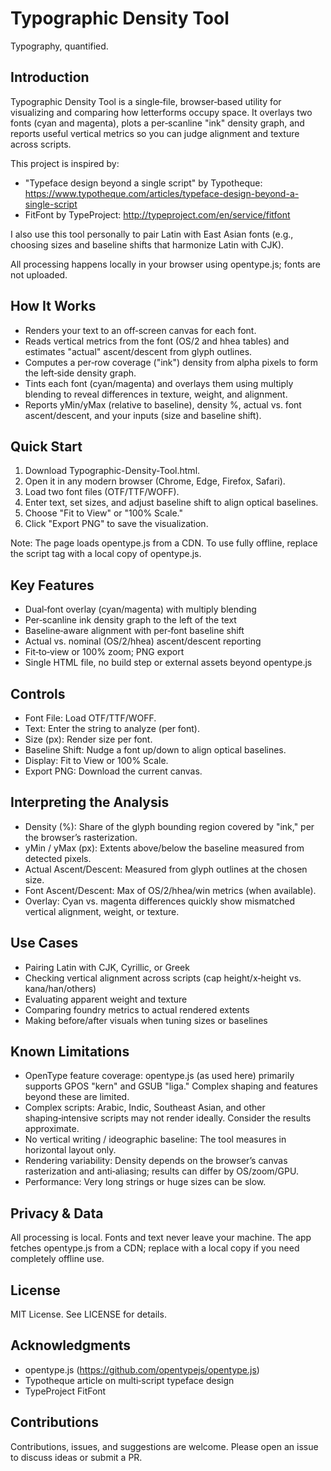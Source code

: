 # Typographic Density Tool
Typography, quantified.

## Introduction
Typographic Density Tool is a single‑file, browser‑based utility for visualizing and comparing how letterforms occupy space. It overlays two fonts (cyan and magenta), plots a per‑scanline "ink" density graph, and reports useful vertical metrics so you can judge alignment and texture across scripts.

This project is inspired by:
- "Typeface design beyond a single script" by Typotheque: https://www.typotheque.com/articles/typeface-design-beyond-a-single-script
- FitFont by TypeProject: http://typeproject.com/en/service/fitfont

I also use this tool personally to pair Latin with East Asian fonts (e.g., choosing sizes and baseline shifts that harmonize Latin with CJK).

All processing happens locally in your browser using opentype.js; fonts are not uploaded.

## How It Works
- Renders your text to an off‑screen canvas for each font.
- Reads vertical metrics from the font (OS/2 and hhea tables) and estimates "actual" ascent/descent from glyph outlines.
- Computes a per‑row coverage ("ink") density from alpha pixels to form the left‑side density graph.
- Tints each font (cyan/magenta) and overlays them using multiply blending to reveal differences in texture, weight, and alignment.
- Reports yMin/yMax (relative to baseline), density %, actual vs. font ascent/descent, and your inputs (size and baseline shift).

## Quick Start
1. Download Typographic-Density-Tool.html.
2. Open it in any modern browser (Chrome, Edge, Firefox, Safari).
3. Load two font files (OTF/TTF/WOFF).
4. Enter text, set sizes, and adjust baseline shift to align optical baselines.
5. Choose "Fit to View" or "100% Scale."
6. Click "Export PNG" to save the visualization.

Note: The page loads opentype.js from a CDN. To use fully offline, replace the script tag with a local copy of opentype.js.

## Key Features
- Dual‑font overlay (cyan/magenta) with multiply blending
- Per‑scanline ink density graph to the left of the text
- Baseline‑aware alignment with per‑font baseline shift
- Actual vs. nominal (OS/2/hhea) ascent/descent reporting
- Fit‑to‑view or 100% zoom; PNG export
- Single HTML file, no build step or external assets beyond opentype.js

## Controls
- Font File: Load OTF/TTF/WOFF.
- Text: Enter the string to analyze (per font).
- Size (px): Render size per font.
- Baseline Shift: Nudge a font up/down to align optical baselines.
- Display: Fit to View or 100% Scale.
- Export PNG: Download the current canvas.

## Interpreting the Analysis
- Density (%): Share of the glyph bounding region covered by "ink," per the browser’s rasterization.
- yMin / yMax (px): Extents above/below the baseline measured from detected pixels.
- Actual Ascent/Descent: Measured from glyph outlines at the chosen size.
- Font Ascent/Descent: Max of OS/2/hhea/win metrics (when available).
- Overlay: Cyan vs. magenta differences quickly show mismatched vertical alignment, weight, or texture.

## Use Cases
- Pairing Latin with CJK, Cyrillic, or Greek
- Checking vertical alignment across scripts (cap height/x‑height vs. kana/han/others)
- Evaluating apparent weight and texture
- Comparing foundry metrics to actual rendered extents
- Making before/after visuals when tuning sizes or baselines

## Known Limitations
- OpenType feature coverage: opentype.js (as used here) primarily supports GPOS "kern" and GSUB "liga." Complex shaping and features beyond these are limited.
- Complex scripts: Arabic, Indic, Southeast Asian, and other shaping‑intensive scripts may not render ideally. Consider the results approximate.
- No vertical writing / ideographic baseline: The tool measures in horizontal layout only.
- Rendering variability: Density depends on the browser’s canvas rasterization and anti‑aliasing; results can differ by OS/zoom/GPU.
- Performance: Very long strings or huge sizes can be slow.

## Privacy & Data
All processing is local. Fonts and text never leave your machine. The app fetches opentype.js from a CDN; replace with a local copy if you need completely offline use.

## License
MIT License. See LICENSE for details.

## Acknowledgments
- opentype.js (https://github.com/opentypejs/opentype.js)
- Typotheque article on multi‑script typeface design
- TypeProject FitFont

## Contributions
Contributions, issues, and suggestions are welcome. Please open an issue to discuss ideas or submit a PR.
